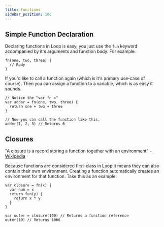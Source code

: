```yaml
---
title: Functions
sidebar_position: 100
---
```


## Simple Function Declaration

Declaring functions in Loop is easy, you just use the `fun` keyword accompanied by it's arguments and function body. For example:

```loop
fn(one, two, three) {
  // Body
}
```

If you'd like to call a function again (which is it's primary use-case of course). Then you can assign a function to a variable, which is as easy it sounds.

```loop
// Notice the "var fn ="
var adder = fn(one, two, three) {
  return one + two + three
}

// Now you can call the function like this:
adder(1, 2, 3) // Returns 6
```

## Closures

"A closure is a record storing a function together with an environment" - [Wikipedia](<https://en.wikipedia.org/wiki/Closure_(computer_programming)>)

Because functions are considered first-class in Loop it means they can also contain their own environment. Creating a function automatically creates an environment for that function. Take this as an example:

```loop
var closure = fn(x) {
  var num = x
  return fun(y) {
    return x * y
  }
}

var outer = closure(100) // Returns a function reference
outer(10) // Returns 1000
```
